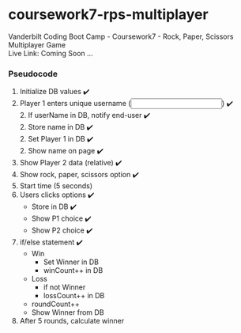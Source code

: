 # coursework7-rps-multiplayer
Vanderbilt Coding Boot Camp - Coursework7 - Rock, Paper, Scissors Multiplayer Game  
Live Link: Coming Soon ...  
  
### Pseudocode  
1. Initialize DB values ✔️  
2. Player 1 enters unique username (<input>) ✔️  
    2. If userName in DB, notify end-user ✔️  
    2. Store name in DB ✔️  
    2. Set Player 1 in DB ✔️  
    2. Show name on page ✔️  
3. Show Player 2 data (relative) ✔️  
4. Show rock, paper, scissors option  ✔️
5. Start time (5 seconds)  
6. Users clicks options ✔️  
    * Store in DB ✔️  
    * Show P1 choice ✔️  
    * Show P2 choice ✔️  
7. if/else statement ✔️️  
    * Win  
        * Set Winner in DB  
        * winCount++ in DB  
    * Loss  
        * if not Winner  
        * lossCount++ in DB  
    * roundCount++  
    * Show Winner from DB  
8. After 5 rounds, calculate winner  